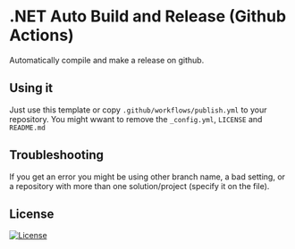 # .NET Auto Build and Release (Github Actions)
 Automatically compile and make a release on github.
## Using it
 Just use this template or copy ‎`.github/workflows/publish.yml` to your repository. You might wwant to remove the `_config.yml`, `LICENSE` and `README.md`
## Troubleshooting
 If you get an error you might be using other branch name, a bad setting, or a repository with more than one solution/project (specify it on the file).
## License
 [![License](https://img.shields.io/github/license/jgc777/dotnet-autorelease?style=for-the-badge)](./LICENSE)
